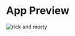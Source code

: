 # App Preview

![rick and morty](https://github.com/ParhamChari/Rick_and_Morty/assets/138799659/d1e7d321-7a7a-49f3-8c09-6f55dba45698)
